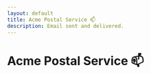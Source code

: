 ```yaml
---
layout: default
title: Acme Postal Service 📫
description: Email sent and delivered.
---
```


# Acme Postal Service 📫

